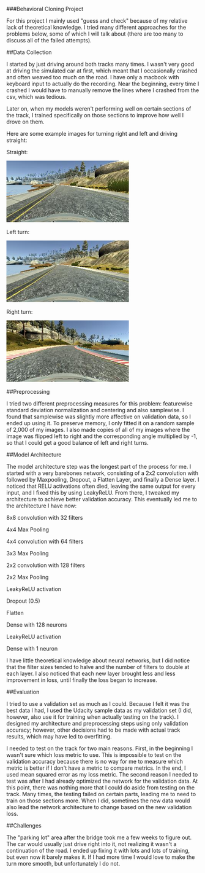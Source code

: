 ###Behavioral Cloning Project

For this project I mainly used "guess and check" because of my relative lack of theoretical
knowledge. I tried many different approaches for the problems below, some of which I will
talk about (there are too many to discuss all of the failed attempts).

##Data Collection

 I started by just driving around both tracks many times. I wasn't very good
at driving the simulated car at first, which meant that I occasionally crashed and often 
weaved too much on the road. I have only a macbook with keyboard input to actually do the 
recording. Near the beginning, every time I crashed I would have to manually remove the 
lines where I crashed from the csv, which was tedious. 

Later on, when my models weren't performing well on certain sections of the track, I 
trained specifically on those sections to improve how well I drove on them.

Here are some example images for turning right and left and driving straight:

Straight: 

![Straight](center_2016_12_09_16_23_44_118.jpg)

Left turn:

![Left](center_2016_12_09_16_23_47_517.jpg)

Right turn:

![Right](center_2017_01_14_10_53_00_056.jpg)

##Preprocessing

I tried two different preprocessing measures for this problem: featurewise standard deviation
normalization and centering and also samplewise. I found that samplewise was slightly more
affective on validation data, so I ended up using it. To preserve memory, I only fitted
it on a random sample of 2,000 of my images. I also made copies of all of my images where
the image was flipped left to right and the corresponding angle multiplied by -1, so that 
I could get a good balance of left and right turns. 

##Model Architecture

The model architecture step was the longest part of the process for me. I started with a
very barebones network, consisting of a 2x2 convolution with followed by Maxpooling, Dropout,
a Flatten Layer, and finally a Dense layer. I noticed that RELU activations often died, 
leaving the same output for every input, and I fixed this by using LeakyReLU. From there, 
I tweaked my architecture to achieve better validation accuracy. This eventually led me to
the architecture I have now:

8x8 convolution with 32 filters

4x4 Max Pooling

4x4 convolution with 64 filters

3x3 Max Pooling

2x2 convolution with 128 filters

2x2 Max Pooling

LeakyReLU activation

Dropout (0.5)

Flatten

Dense with 128 neurons

LeakyReLU activation

Dense with 1 neuron


I have little theoretical knowledge about neural networks, but I did notice that the 
filter sizes tended to halve and the number of filters to double at each layer. I also
noticed that each new layer brought less and less improvement in loss, until finally the loss
began to increase.

##Evaluation

I tried to use a validation set as much as I could. Because I felt it was the best data
I had, I used the Udacity sample data as my validation set (I did, however, also use it 
for training when actually testing on the track). I designed my architecture and 
preprocessing steps using only validation accuracy; however, other decisions had to be 
made with actual track results, which may have led to overfitting.

I needed to test on the track for two main reasons. First, in the beginning I wasn't sure
which loss metric to use. This is impossible to test on the validation accuracy because there
is no way for me to measure which metric is better if I don't have a metric to compare metrics.
In the end, I used mean squared error as my loss metric. The second reason I needed to test
was after I had already optimized the network for the validation data. At this point, there
was nothing more that I could do aside from testing on the track. Many times, the testing
failed on certain parts, leading me to need to train on those sections more. When I did,
sometimes the new data would also lead the network architecture to change based on the new 
validation loss.

##Challenges

The "parking lot" area after the bridge took me a few weeks to figure out. The car would
usually just drive right into it, not realizing it wasn't a continuation of the road. I ended
up fixing it with lots and lots of training, but even now it barely makes it. If I had more
time I would love to make the turn more smooth, but unfortunately I do not. 


